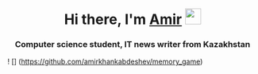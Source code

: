 <h1 align="center">Hi there, I'm <a href="https://daniilshat.ru/" target="_blank">Amir</a> 
<img src="https://github.com/blackcater/blackcater/raw/main/images/Hi.gif" height="32"/></h1>
<h3 align="center">Computer science student, IT news writer from Kazakhstan </h3>

! [] (https://github.com/amirkhankabdeshev/memory_game)
